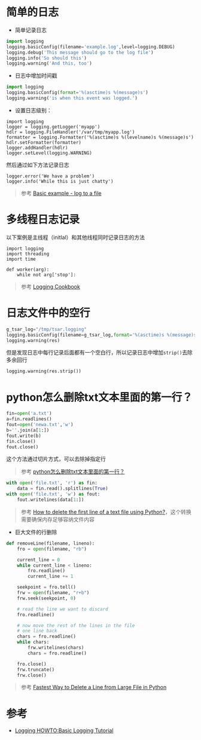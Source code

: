 # 简单的日志

* 简单记录日志

```python
import logging
logging.basicConfig(filename='example.log',level=logging.DEBUG)
logging.debug('This message should go to the log file')
logging.info('So should this')
logging.warning('And this, too')
```

* 日志中增加时间戳

```python
import logging
logging.basicConfig(format='%(asctime)s %(message)s')
logging.warning('is when this event was logged.')
```

* 设置日志级别：

```
import logging
logger = logging.getLogger('myapp')
hdlr = logging.FileHandler('/var/tmp/myapp.log')
formatter = logging.Formatter('%(asctime)s %(levelname)s %(message)s')
hdlr.setFormatter(formatter)
logger.addHandler(hdlr)
logger.setLevel(logging.WARNING)
```

然后通过如下方法记录日志

```
logger.error('We have a problem')
logger.info('While this is just chatty')
```

> 参考 [Basic example - log to a file](https://docs.python.org/2.3/lib/node304.html)

# 多线程日志记录

以下案例是主线程（initlal）和其他线程同时记录日志的方法

```
import logging
import threading
import time

def worker(arg):
    while not arg['stop']:
```

> 参考 [Logging Cookbook](https://docs.python.org/2/howto/logging-cookbook.html)

# 日志文件中的空行

```python
g_tsar_log="/tmp/tsar.logging"
logging.basicConfig(filename=g_tsar_log,format='%(asctime)s %(message)s')
logging.warning(res)
```

但是发现日志中每行记录后面都有一个空白行，所以记录日志中增加`strip()`去除多余回行

```python
logging.warning(res.strip())
```

# python怎么删除txt文本里面的第一行？

```python
fin=open('a.txt')
a=fin.readlines()
fout=open('newa.txt','w')
b=''.join(a[1:])
fout.write(b)
fin.close()
fout.close()
```

这个方法通过切片方式，可以去除掉指定行

> 参考 [python怎么删除txt文本里面的第一行？](http://zhidao.baidu.com/question/583049390.html)

```python
with open('file.txt', 'r') as fin:
    data = fin.read().splitlines(True)
with open('file.txt', 'w') as fout:
    fout.writelines(data[1:])
```

> 参考 [How to delete the first line of a text file using Python?](http://stackoverflow.com/questions/20364396/how-to-delete-the-first-line-of-a-text-file-using-python)，这个转换需要确保内存足够容纳文件内容

* 巨大文件的行删除

```python
def removeLine(filename, lineno):
    fro = open(filename, "rb")

    current_line = 0
    while current_line < lineno:
        fro.readline()
        current_line += 1

    seekpoint = fro.tell()
    frw = open(filename, "r+b")
    frw.seek(seekpoint, 0)

    # read the line we want to discard
    fro.readline()

    # now move the rest of the lines in the file 
    # one line back 
    chars = fro.readline()
    while chars:
        frw.writelines(chars)
        chars = fro.readline()

    fro.close()
    frw.truncate()
    frw.close()
```

> 参考 [Fastest Way to Delete a Line from Large File in Python](http://stackoverflow.com/questions/2329417/fastest-way-to-delete-a-line-from-large-file-in-python)

# 参考

* [Logging HOWTO:Basic Logging Tutorial](https://docs.python.org/2/howto/logging.html)
